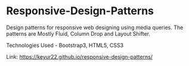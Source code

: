 # Responsive-Design-Patterns
Design patterns for responsive web designing using media queries.
The patterns are Mostly Fluid, Column Drop and Layout Shifter.

Technologies Used - Bootstrap3, HTML5, CSS3

Link: https://keyur22.github.io/responsive-design-patterns/
